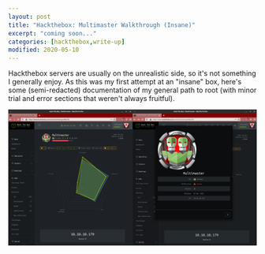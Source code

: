```yaml
---
layout: post
title: "Hackthebox: Multimaster Walkthrough (Insane)"
excerpt: "coming soon..."
categories: [hackthebox,write-up]
modified: 2020-05-10
---
```


Hackthebox servers are usually on the unrealistic side, so it's not something I generally enjoy. As this was my first attempt at an "insane" box, here's some (semi-redacted) documentation of my general path to root (with minor trial and error sections that weren't always fruitful). 

![](img/0x0e/0x0e-01.png)





































